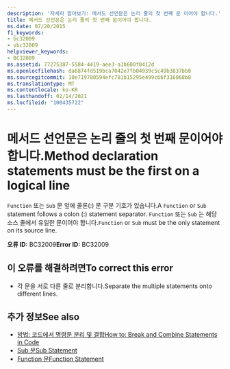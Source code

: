 ```yaml
---
description: '자세히 알아보기: 메서드 선언문은 논리 줄의 첫 번째 문 이어야 합니다.'
title: 메서드 선언문은 논리 줄의 첫 번째 문이어야 합니다.
ms.date: 07/20/2015
f1_keywords:
- bc32009
- vbc32009
helpviewer_keywords:
- BC32009
ms.assetid: 77275387-5584-4419-aee3-a1b600f0412d
ms.openlocfilehash: da6874fd519bca7042e7fb04939c5c49b3837bb0
ms.sourcegitcommit: 10e719780594efc781b15295e499c66f316068b8
ms.translationtype: MT
ms.contentlocale: ko-KR
ms.lasthandoff: 02/14/2021
ms.locfileid: "100435722"
---
```

# <a name="method-declaration-statements-must-be-the-first-on-a-logical-line"></a><span data-ttu-id="78477-103">메서드 선언문은 논리 줄의 첫 번째 문이어야 합니다.</span><span class="sxs-lookup"><span data-stu-id="78477-103">Method declaration statements must be the first on a logical line</span></span>

<span data-ttu-id="78477-104">`Function` 또는 `Sub` 문 앞에 콜론(:) 문 구분 기호가 있습니다.</span><span class="sxs-lookup"><span data-stu-id="78477-104">A `Function` or `Sub` statement follows a colon (:) statement separator.</span></span> <span data-ttu-id="78477-105">`Function` 또는 `Sub` 는 해당 소스 줄에서 유일한 문이어야 합니다.</span><span class="sxs-lookup"><span data-stu-id="78477-105">`Function` or `Sub` must be the only statement on its source line.</span></span>  
  
 <span data-ttu-id="78477-106">**오류 ID:** BC32009</span><span class="sxs-lookup"><span data-stu-id="78477-106">**Error ID:** BC32009</span></span>  
  
## <a name="to-correct-this-error"></a><span data-ttu-id="78477-107">이 오류를 해결하려면</span><span class="sxs-lookup"><span data-stu-id="78477-107">To correct this error</span></span>  
  
- <span data-ttu-id="78477-108">각 문을 서로 다른 줄로 분리합니다.</span><span class="sxs-lookup"><span data-stu-id="78477-108">Separate the multiple statements onto different lines.</span></span>  
  
## <a name="see-also"></a><span data-ttu-id="78477-109">추가 정보</span><span class="sxs-lookup"><span data-stu-id="78477-109">See also</span></span>

- [<span data-ttu-id="78477-110">방법: 코드에서 명령문 분리 및 결합</span><span class="sxs-lookup"><span data-stu-id="78477-110">How to: Break and Combine Statements in Code</span></span>](../programming-guide/program-structure/how-to-break-and-combine-statements-in-code.md)
- [<span data-ttu-id="78477-111">Sub 문</span><span class="sxs-lookup"><span data-stu-id="78477-111">Sub Statement</span></span>](../language-reference/statements/sub-statement.md)
- [<span data-ttu-id="78477-112">Function 문</span><span class="sxs-lookup"><span data-stu-id="78477-112">Function Statement</span></span>](../language-reference/statements/function-statement.md)
